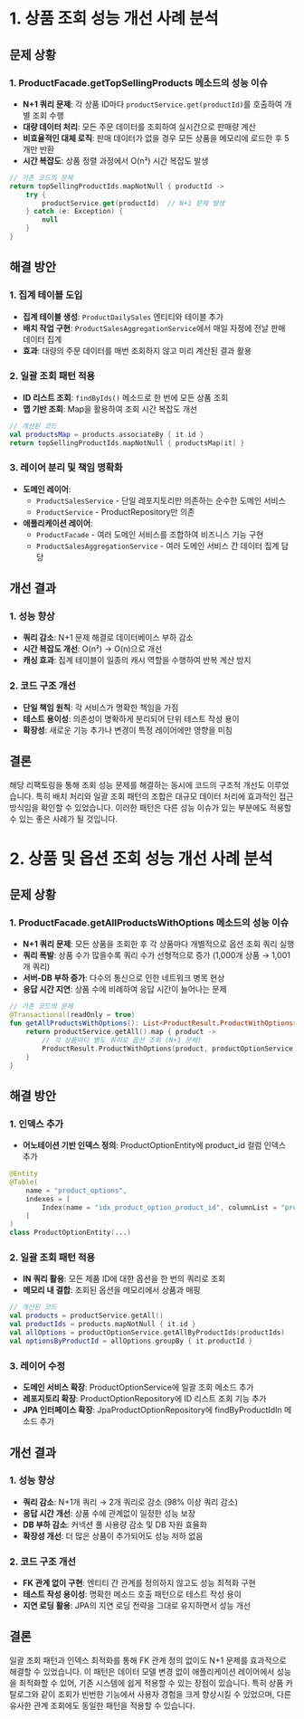 # 1. 상품 조회 성능 개선 사례 분석

## 문제 상황

### 1. ProductFacade.getTopSellingProducts 메소드의 성능 이슈

- **N+1 쿼리 문제**: 각 상품 ID마다 `productService.get(productId)`를 호출하여 개별 조회 수행
- **대량 데이터 처리**: 모든 주문 데이터를 조회하여 실시간으로 판매량 계산
- **비효율적인 대체 로직**: 판매 데이터가 없을 경우 모든 상품을 메모리에 로드한 후 5개만 반환
- **시간 복잡도**: 상품 정렬 과정에서 O(n²) 시간 복잡도 발생

```kotlin
// 기존 코드의 문제
return topSellingProductIds.mapNotNull { productId ->
    try {
        productService.get(productId)  // N+1 문제 발생
    } catch (e: Exception) {
        null
    }
}
```

## 해결 방안

### 1. 집계 테이블 도입

- **집계 테이블 생성**: `ProductDailySales` 엔티티와 테이블 추가
- **배치 작업 구현**: `ProductSalesAggregationService`에서 매일 자정에 전날 판매 데이터 집계
- **효과**: 대량의 주문 데이터를 매번 조회하지 않고 미리 계산된 결과 활용

### 2. 일괄 조회 패턴 적용

- **ID 리스트 조회**: `findByIds()` 메소드로 한 번에 모든 상품 조회
- **맵 기반 조회**: Map을 활용하여 조회 시간 복잡도 개선

```kotlin
// 개선된 코드
val productsMap = products.associateBy { it.id }
return topSellingProductIds.mapNotNull { productsMap[it] }
```

### 3. 레이어 분리 및 책임 명확화

- **도메인 레이어**:
  - `ProductSalesService` - 단일 레포지토리만 의존하는 순수한 도메인 서비스
  - `ProductService` - ProductRepository만 의존
- **애플리케이션 레이어**:
  - `ProductFacade` - 여러 도메인 서비스를 조합하여 비즈니스 기능 구현
  - `ProductSalesAggregationService` - 여러 도메인 서비스 간 데이터 집계 담당

## 개선 결과

### 1. 성능 향상

- **쿼리 감소**: N+1 문제 해결로 데이터베이스 부하 감소
- **시간 복잡도 개선**: O(n²) → O(n)으로 개선
- **캐싱 효과**: 집계 테이블이 일종의 캐시 역할을 수행하여 반복 계산 방지

### 2. 코드 구조 개선

- **단일 책임 원칙**: 각 서비스가 명확한 책임을 가짐
- **테스트 용이성**: 의존성이 명확하게 분리되어 단위 테스트 작성 용이
- **확장성**: 새로운 기능 추가나 변경이 특정 레이어에만 영향을 미침

## 결론

해당 리팩토링을 통해 조회 성능 문제를 해결하는 동시에 코드의 구조적 개선도 이루었습니다. 특히 배치 처리와 일괄 조회 패턴의 조합은 대규모 데이터 처리에 효과적인 접근 방식임을 확인할 수 있었습니다. 이러한 패턴은 다른 성능 이슈가 있는 부분에도 적용할 수 있는 좋은 사례가 될 것입니다.

# 2. 상품 및 옵션 조회 성능 개선 사례 분석

## 문제 상황

### 1. ProductFacade.getAllProductsWithOptions 메소드의 성능 이슈

- **N+1 쿼리 문제**: 모든 상품을 조회한 후 각 상품마다 개별적으로 옵션 조회 쿼리 실행
- **쿼리 폭발**: 상품 수가 많을수록 쿼리 수가 선형적으로 증가 (1,000개 상품 → 1,001개 쿼리)
- **서버-DB 부하 증가**: 다수의 통신으로 인한 네트워크 병목 현상
- **응답 시간 지연**: 상품 수에 비례하여 응답 시간이 늘어나는 문제

```kotlin
// 기존 코드의 문제
@Transactional(readOnly = true)
fun getAllProductsWithOptions(): List<ProductResult.ProductWithOptions> {
    return productService.getAll().map { product ->
        // 각 상품마다 별도 쿼리로 옵션 조회 (N+1 문제)
        ProductResult.ProductWithOptions(product, productOptionService.getAllByProductId(product.id!!))
    }
}
```

## 해결 방안

### 1. 인덱스 추가

- **어노테이션 기반 인덱스 정의**: ProductOptionEntity에 product_id 컬럼 인덱스 추가

```kotlin
@Entity
@Table(
    name = "product_options",
    indexes = [
        Index(name = "idx_product_option_product_id", columnList = "product_id")
    ]
)
class ProductOptionEntity(...)
```

### 2. 일괄 조회 패턴 적용

- **IN 쿼리 활용**: 모든 제품 ID에 대한 옵션을 한 번의 쿼리로 조회
- **메모리 내 결합**: 조회된 옵션을 메모리에서 상품과 매핑

```kotlin
// 개선된 코드
val products = productService.getAll()
val productIds = products.mapNotNull { it.id }
val allOptions = productOptionService.getAllByProductIds(productIds)
val optionsByProductId = allOptions.groupBy { it.productId }
```

### 3. 레이어 수정

- **도메인 서비스 확장**: ProductOptionService에 일괄 조회 메소드 추가
- **레포지토리 확장**: ProductOptionRepository에 ID 리스트 조회 기능 추가
- **JPA 인터페이스 확장**: JpaProductOptionRepository에 findByProductIdIn 메소드 추가

## 개선 결과

### 1. 성능 향상

- **쿼리 감소**: N+1개 쿼리 → 2개 쿼리로 감소 (98% 이상 쿼리 감소)
- **응답 시간 개선**: 상품 수에 관계없이 일정한 성능 보장
- **DB 부하 감소**: 커넥션 풀 사용량 감소 및 DB 자원 효율화
- **확장성 개선**: 더 많은 상품이 추가되어도 성능 저하 없음

### 2. 코드 구조 개선

- **FK 관계 없이 구현**: 엔티티 간 관계를 정의하지 않고도 성능 최적화 구현
- **테스트 작성 용이성**: 명확한 메소드 호출 패턴으로 테스트 작성 용이
- **지연 로딩 활용**: JPA의 지연 로딩 전략을 그대로 유지하면서 성능 개선

## 결론

일괄 조회 패턴과 인덱스 최적화를 통해 FK 관계 정의 없이도 N+1 문제를 효과적으로 해결할 수 있었습니다. 이 패턴은 데이터 모델 변경 없이 애플리케이션 레이어에서 성능을 최적화할 수 있어, 기존 시스템에 쉽게 적용할 수 있는 장점이 있습니다. 특히 상품 카탈로그와 같이 조회가 빈번한 기능에서 사용자 경험을 크게 향상시킬 수 있었으며, 다른 유사한 관계 조회에도 동일한 패턴을 적용할 수 있습니다.
